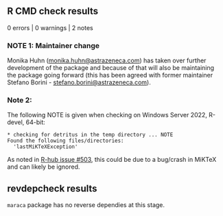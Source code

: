 ## R CMD check results

0 errors | 0 warnings | 2 notes

### NOTE 1: Maintainer change 

Monika Huhn (<monika.huhn@astrazeneca.com>) has taken over further development
of the package and because of that will also be maintaining the package going
forward (this has been agreed with former maintainer Stefano Borini -
<stefano.borini@astrazeneca.com>).

### Note 2:

The following NOTE is given when checking on Windows Server 2022, R-devel, 64-bit: 

```
* checking for detritus in the temp directory ... NOTE
Found the following files/directories:
  'lastMiKTeXException'
```
As noted in [R-hub issue #503](https://github.com/r-hub/rhub/issues/503), this could be due to a bug/crash in MiKTeX and can likely be ignored.

## revdepcheck results

`maraca` package has no reverse dependies at this stage.
